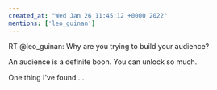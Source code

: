 ```yaml
---
created_at: "Wed Jan 26 11:45:12 +0000 2022"
mentions: ['leo_guinan']
---
```


RT @leo_guinan: Why are you trying to build your audience?

An audience is a definite boon. You can unlock so much.

One thing I've found:…